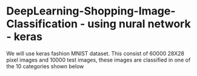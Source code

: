 # DeepLearning-Shopping-Image-Classification - using nural network - keras
We will use keras fashion MNIST dataset. This consist of 60000 28X28 pixel images and 10000 test images, these images are classified in one of the 10 categories shown below
